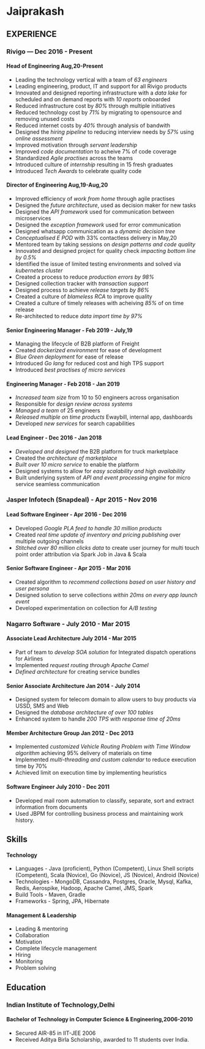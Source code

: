 # Jaiprakash

## EXPERIENCE
### Rivigo — Dec 2016 - Present
#### Head of Engineering Aug,20-Present
* Leading the technology vertical with a team of _63 engineers_
* Leading engineering, product, IT and support for all Rivigo products	
* Innovated and designed reporting infrastructure with a _data lake_ for scheduled and on demand reports with _10 reports_ onboarded 
* Reduced infrastructure cost by _80%_ through multiple initiatives
* Reduced technology cost by _71%_ by migrating to opensource and removing unused costs
* Reduced internet costs by _40%_ through analysis of bandwith
* Designed the _hiring pipeline_ to reducing interview needs by _57%_ using _online assessment_
* Improved motivation through _servant leadership_
* Improved _code documentation_ to acheive 7% of code coverage
* Standardized _Agile practises_ across the teams
* Introduced culture of _internship_ resulting in 15 fresh graduates
* Introduced _Tech Awards_ to celebrate quality code

#### Director of Engineering Aug,19-Aug,20
* Improved efficiency of _work from home_ through agile practises 
* Designed the _future architecture_, used as decision maker for new tasks
* Designed the _API framework_ used for communication between microservices
* Designed the _exception framework_ used for error communication
* Designed whatsapp communication as a _dynamic decision tree_
* _Conceptualised E POD_ with 33% contactless delivery in May,20
* Mentored team by taking sessions on _design patterns and code quality_
* Innovated and designed  project for quality check _impacting bottom line by 0.5%_
* Identified the issue of limited testing environments and solved via _kubernetes cluster_ 
* Created a process to reduce _production errors by 98%_
* Designed collection tracker with _transaction support_
* Designed process to achieve _release targets by 86%_
* Created a culture of _blameless RCA_ to improve quality
* Created a culture of timely releases with acheiving _85%_ of on time release
* Re-architected to reduce _data import time by 97%_

#### Senior Engineering Manager - Feb 2019 - July,19
* Managing the lifecycle of B2B platform of Freight
* Created _dockerized environment_ for ease of development
* _Blue Green deployment_ for ease of release
* Introduced _Go lang_ for reduced cost and high TPS support
* Introduced _best practises of micro services_

#### Engineering Manager - Feb 2018 - Jan 2019
* _Increased team size_ from 10 to 50 engineers across organisation
* Responsible for _design review across systems_
* _Managed a team_ of 25 engineers 
* _Released multiple on time products_ Ewaybill, internal app, dashboards
* Developed _new services_ for search capabilities

#### Lead Engineer - Dec 2016 - Jan 2018
* _Developed and designed_ the B2B platform for truck marketplace
* Created the _architecture of marketplace_
* _Built over 10 micro service_ to enable the platform
* Designed systems to allow for _easy scalability and high availability_
* Built underlying system of _API and event processing engine_ for micro service seamless communication
  
### Jasper Infotech (Snapdeal) - Apr 2015 - Nov 2016
#### Lead Software Engineer - Apr 2016 - Dec 2016
* Developed _Google PLA feed to handle 30 million products_
* Created _real time update of inventory and pricing publishing_ over multiple outgoing channels
* _Stitched over 80 million clicks data_ to create user journey for multi touch point order attribution via Spark Job in Java & Scala

#### Senior Software Engineer - Apr 2015 - Mar 2016
* Created algorithm to _recommend collections based on user history and user persona_ 
* Designed solution to serve collections _within 20ms on every app launch event_
* Developed experimentation on collection for _A/B testing_

### Nagarro Software - July 2010 - Mar 2015
#### Associate Lead Architecture July 2014 - Mar 2015
* Part of team to _develop SOA solution_ for Integrated dispatch operations for Airlines
* Implemented _request routing through Apache Camel_
* _Defined architecture_ for creating service bundles

#### Senior Associate Architecture Jan 2014 - July 2014
* Designed system for telecom domain to allow users to buy products via USSD, SMS and Web
* Designed the _database architecture of over 100 tables_
* Enhanced system to handle _200 TPS with response time of 20ms_

#### Member Architecture Group Jan 2012 - Dec 2013
* Implemented _customized Vehicle Routing Problem with Time Window algorithm_ achieving 95% delivery of materials on time
* Implemented _multi-threading and custom calendar_ to reduce execution time by 70%  
* Achieved limit on execution time by implementing heuristics

#### Software Engineer July 2010 - Dec 2011
* Developed mail room automation to classify, separate, sort and extract information from documents
* Used JBPM for controlling business process and maintaining work history.

## Skills
#### Technology
* Languages -  Java (proficient), Python (Competent), Linux Shell scripts (Competent), Scala (Novice), Go (Novice), JS (Novice), Android (Novice)
* Technologies - MongoDB, Cassandra, Postgres, Oracle, Mysql, Kafka, Redis, Aerospike, Hadoop, Apache Camel, JMS, Spark
* Build Tools - Maven, Gradle
* Frameworks - Spring, JPA, Hibernate

#### Management & Leadership
* Leading & mentoring
* Collaboration
* Motivation
* Complete lifecycle management
* Hiring
* Monitoring
* Problem solving

## Education
### Indian Institute of Technology,Delhi
#### Bachelor of Technology in Computer Science & Engineering,2006-2010
* Secured AIR-85 in IIT-JEE 2006
* Received Aditya Birla Scholarship, awarded to 11 students over India.
